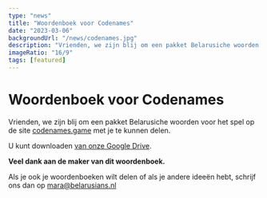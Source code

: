 ```yaml
---
type: "news"
title: "Woordenboek voor Codenames"
date: "2023-03-06"
backgroundUrl: "/news/codenames.jpg"
description: "Vrienden, we zijn blij om een pakket Belarusiche woorden voor het Codenames-spel met jullie te delen."
imageRatio: "16/9"
tags: [featured]
---
```


# Woordenboek voor Codenames

Vrienden, we zijn blij om een pakket Belarusiche woorden voor het spel op de site [codenames.game](https://codenames.game) met je te kunnen delen.

U kunt downloaden [van onze Google Drive](https://drive.google.com/file/d/1Q8FDLU2xzFYesQI3zaF1-myxNofDD4XP/view?usp=sharing).

**Veel dank aan de maker van dit woordenboek.**

Als je ook je woordenboeken wilt delen of als je andere ideeën hebt, schrijf ons dan op [mara@belarusians.nl](mailto:mara@belarusians.nl) 